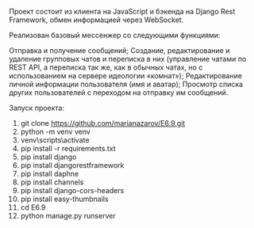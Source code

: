 Проект состоит из клиента на JavaScript и бэкенда на Django Rest Framework, обмен информацией через WebSocket.

Реализован базовый мессенжер со следующими функциями:

Отправка и получение сообщений;
Создание, редактирование и удаление групповых чатов и переписка в них (управление чатами по REST API, а переписка так же, как в обычных чатах, но с использованием на сервере идеологии «комнат»);
Редактирование личной информации пользователя (имя и аватар);
Просмотр списка других пользователей с переходом на отправку им сообщений.


Запуск проекта:
1. git clone https://github.com/marianazarov/E6.9.git
2. python -m venv venv
3. venv\scripts\activate
4. pip install -r requirements.txt
5. pip install django
6. pip install djangorestframework
7. pip install daphne
8. pip install channels
9. pip install django-cors-headers
10. pip install easy-thumbnails
11. cd E6.9
12. python manage.py runserver

